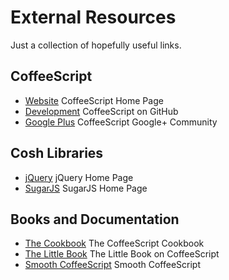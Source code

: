 # External Resources

Just a collection of hopefully useful links.

## CoffeeScript

- [Website](http://coffeescript.org) CoffeeScript Home Page
- [Development](https://github.com/jashkenas/coffeescript) CoffeeScript on GitHub
- [Google Plus](https://plus.google.com/u/0/communities/115680924999104028081) CoffeeScript Google+ Community

## Cosh Libraries

- [jQuery](http://jquery.com) jQuery Home Page
- [SugarJS](http://sugarjs.com) SugarJS Home Page

## Books and Documentation

- [The Cookbook](http://coffeescriptcookbook.com) The CoffeeScript Cookbook
- [The Little Book](http://arcturo.github.io/library/coffeescript) The Little Book on CoffeeScript
- [Smooth CoffeeScript](http://autotelicum.github.io/Smooth-CoffeeScript) Smooth CoffeeScript
